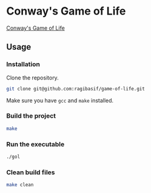 # Conway's Game of Life

[Conway's Game of Life](https://en.wikipedia.org/wiki/Conway%27s_Game_of_Life)

## Usage

### Installation

Clone the repository.

```bash
git clone git@github.com:ragibasif/game-of-life.git
```

Make sure you have `gcc` and `make` installed.

### Build the project

```bash
make
```

### Run the executable

```bash
./gol
```

### Clean build files

```bash
make clean
```
